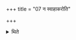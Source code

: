 +++
title = "07 न स्वाहाकरोति"

+++

<details><summary>थिते</summary>

7. He does not utter the word svāhā (at the end of the formula mentioned in the previous Sūtra).
</details>
